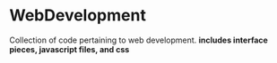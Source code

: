 # WebDevelopment

Collection of code pertaining to web development. 
  **includes interface pieces, javascript files, and css**
